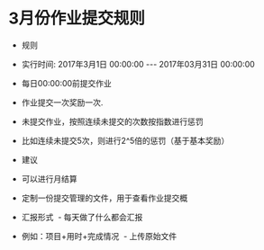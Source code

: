 # 3月份作业提交规则
- 规则
 - 实行时间: 2017年3月1日 00:00:00 --- 2017年03月31日 00:00:00
 - 每日00:00:00前提交作业
 - 作业提交一次奖励一次.
 - 未提交作业，按照连续未提交的次数按指数进行惩罚
  - 比如连续未提交5次，则进行2^5倍的惩罚（基于基本奖励）
  
- 建议
 - 可以进行月结算
  - 定制一份提交管理的文件，用于查看作业提交概
  
 - 汇报形式
  - 每天做了什么都会汇报
  - 例如：项目+用时+完成情况
  - 上传原始文件
